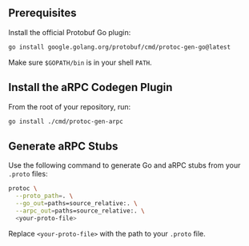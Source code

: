 ## Prerequisites

Install the official Protobuf Go plugin:

```bash
go install google.golang.org/protobuf/cmd/protoc-gen-go@latest
```

Make sure `$GOPATH/bin` is in your shell `PATH`.

## Install the aRPC Codegen Plugin

From the root of your repository, run:

```bash
go install ./cmd/protoc-gen-arpc
```

## Generate aRPC Stubs

Use the following command to generate Go and aRPC stubs from your `.proto` files:

```bash
protoc \
  --proto_path=. \
  --go_out=paths=source_relative:. \
  --arpc_out=paths=source_relative:. \
  <your-proto-file>
```

Replace `<your-proto-file>` with the path to your `.proto` file.
